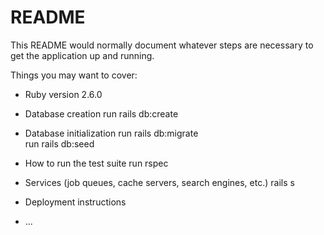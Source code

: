 # README

This README would normally document whatever steps are necessary to get the
application up and running.

Things you may want to cover:

* Ruby version 2.6.0

* Database creation 
  run rails db:create

* Database initialization
  run rails db:migrate	
  run rails db:seed	

* How to run the test suite
  run rspec

* Services (job queues, cache servers, search engines, etc.)
  rails s	
* Deployment instructions

* ...

